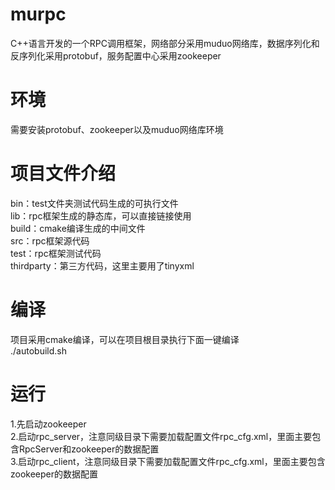 # murpc
C++语言开发的一个RPC调用框架，网络部分采用muduo网络库，数据序列化和反序列化采用protobuf，服务配置中心采用zookeeper

# 环境
需要安装protobuf、zookeeper以及muduo网络库环境

# 项目文件介绍
bin：test文件夹测试代码生成的可执行文件  
lib：rpc框架生成的静态库，可以直接链接使用  
build：cmake编译生成的中间文件  
src：rpc框架源代码  
test：rpc框架测试代码  
thirdparty：第三方代码，这里主要用了tinyxml  

# 编译
项目采用cmake编译，可以在项目根目录执行下面一键编译  
./autobuild.sh  

# 运行
1.先启动zookeeper  
2.启动rpc_server，注意同级目录下需要加载配置文件rpc_cfg.xml，里面主要包含RpcServer和zookeeper的数据配置  
3.启动rpc_client，注意同级目录下需要加载配置文件rpc_cfg.xml，里面主要包含zookeeper的数据配置  

